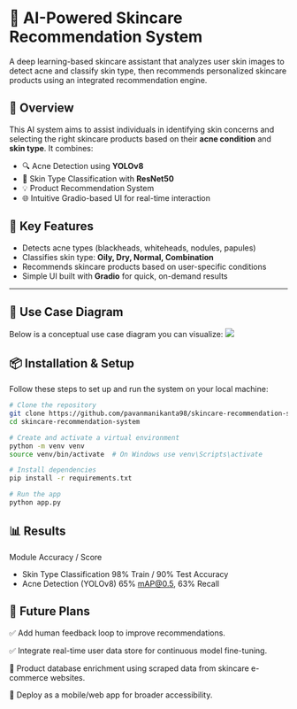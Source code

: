 # 🧴 AI-Powered Skincare Recommendation System

A deep learning-based skincare assistant that analyzes user skin images to detect acne and classify skin type, then recommends personalized skincare products using an integrated recommendation engine.

## 🚀 Overview

This AI system aims to assist individuals in identifying skin concerns and selecting the right skincare products based on their **acne condition** and **skin type**. It combines:

- 🔍 Acne Detection using **YOLOv8**
- 🧬 Skin Type Classification with **ResNet50**
- 💡 Product Recommendation System
- 🌐 Intuitive Gradio-based UI for real-time interaction

## 🎯 Key Features

- Detects acne types (blackheads, whiteheads, nodules, papules)
- Classifies skin type: **Oily, Dry, Normal, Combination**
- Recommends skincare products based on user-specific conditions
- Simple UI built with **Gradio** for quick, on-demand results

---

## 🎯 Use Case Diagram

Below is a conceptual use case diagram you can visualize:
     ![](blob:https://web.whatsapp.com/eb4f447e-4c67-4688-9e9a-8dab5e457015)
      
## 📦 Installation & Setup

Follow these steps to set up and run the system on your local machine:

```bash
# Clone the repository
git clone https://github.com/pavanmanikanta98/skincare-recommendation-system.git
cd skincare-recommendation-system

# Create and activate a virtual environment
python -m venv venv
source venv/bin/activate  # On Windows use venv\Scripts\activate

# Install dependencies
pip install -r requirements.txt

# Run the app
python app.py

```

## 📊 Results
 Module 	Accuracy / Score
- Skin Type Classification	98% Train / 90% Test Accuracy
- Acne Detection (YOLOv8)	65% mAP@0.5, 63% Recall

## 🔮 Future Plans
✅ Add human feedback loop to improve recommendations.

✅ Integrate real-time user data store for continuous model fine-tuning.

🔄 Product database enrichment using scraped data from skincare e-commerce websites.

📲 Deploy as a mobile/web app for broader accessibility.
